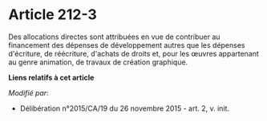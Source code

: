 # Article 212-3

Des allocations directes sont attribuées en vue de contribuer au financement des dépenses de développement autres que les
dépenses d'écriture, de réécriture, d'achats de droits et, pour les œuvres appartenant au genre animation, de travaux de
création graphique.

**Liens relatifs à cet article**

_Modifié par_:

  - Délibération n°2015/CA/19 du 26 novembre 2015 - art. 2, v. init.
